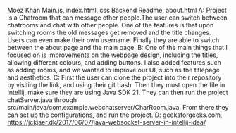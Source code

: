 Moez Khan
Main.js, index.html, css 
Backend 
Readme, about.html 
A: Project is a Chatroom that can message other people.The user can switch between chatrooms and chat with other people. One of the features is that upon switching rooms the old messages get removed and the title changes. Users can even make their own username. Finally they are able to switch between the about page and the main page.
B: One of the main things that I focused on is improvements on the webpage design, including the titles, allowing different colours, and adding buttons. I also added features such as adding rooms, and we wanted to improve our UI, such as the titlepage and aesthetics.
C: First the user can clone the project into their repository by visiting the link, and using their git bash. Then they must open the file in Intellij, make sure they are using Java SDK 21. They can then run the project chatServer.java through src/main/java/com.example.webchatserver/CharRoom.java. From there they can set up the configurations, and run the project.
D: geeksforgeeks.com, https://jckjaer.dk/2017/06/07/java-websocket-server-in-intellij-idea/
